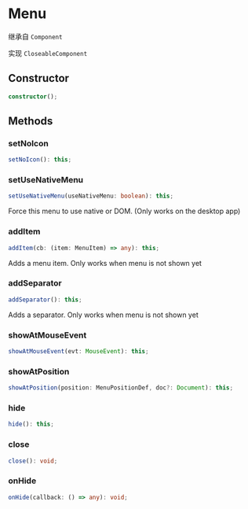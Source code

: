 <!--
 * @Author: haifeng.lu haifeng.lu@ly.com
 * @Date: 2022-08-23 11:37:51
 * @LastEditors: haifeng.lu
 * @LastEditTime: 2022-12-19 11:06:56
 * @Description: 
-->
# Menu

继承自 `Component`

实现 `CloseableComponent`

## Constructor

```ts
constructor();
```

## Methods

### setNoIcon

```ts
setNoIcon(): this;
```

### setUseNativeMenu

```ts
setUseNativeMenu(useNativeMenu: boolean): this;
```

Force this menu to use native or DOM.
(Only works on the desktop app)

### addItem

```ts
addItem(cb: (item: MenuItem) => any): this;
```

Adds a menu item. Only works when menu is not shown yet

### addSeparator

```ts
addSeparator(): this;
```

Adds a separator. Only works when menu is not shown yet

### showAtMouseEvent

```ts
showAtMouseEvent(evt: MouseEvent): this;
```

### showAtPosition

```ts
showAtPosition(position: MenuPositionDef, doc?: Document): this;
```

### hide

```ts
hide(): this;
```

### close

```ts
close(): void;
```

### onHide

```ts
onHide(callback: () => any): void;
```

